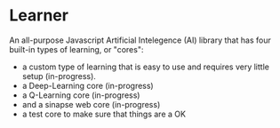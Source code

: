 # Learner
An all-purpose Javascript Artificial Intelegence (AI) library that has four built-in types of learning, or "cores":
* a custom type of learning that is easy to use and requires very little setup (in-progress).
* a Deep-Learning core (in-progress)
* a Q-Learning core (in-progress)
* and a sinapse web core (in-progress)
* a test core to make sure that things are a OK
